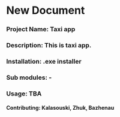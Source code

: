 # New Document
### Project Name: Taxi app
###  Description: This is taxi app.
### Installation: .exe installer
###  Sub modules: -
###  Usage: TBA
#### Contributing: Kalasouski, Zhuk, Bazhenau
